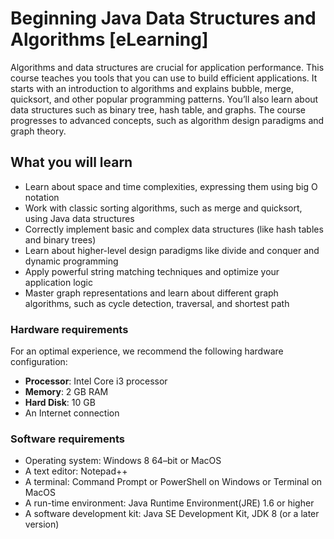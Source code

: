 # Beginning Java Data Structures and Algorithms [eLearning]
Algorithms and data structures are crucial for application performance. This course teaches you tools that you can use to build efficient applications. It starts with an introduction to algorithms and explains bubble, merge, quicksort, and other popular programming patterns. You’ll also learn about data structures such as binary tree, hash table, and graphs. The course progresses to advanced concepts, such as algorithm design paradigms and graph theory.


## What you will learn
* Learn about space and time complexities, expressing them using big O notation
* Work with classic sorting algorithms, such as merge and quicksort, using Java data structures
* Correctly implement basic and complex data structures (like hash tables and binary trees)
* Learn about higher-level design paradigms like divide and conquer and dynamic programming
* Apply powerful string matching techniques and optimize your application logic
* Master graph representations and learn about different graph algorithms, such as cycle detection, traversal, and shortest path


### Hardware requirements
For an optimal experience, we recommend the following hardware configuration:
* **Processor**: Intel Core i3 processor
* **Memory**: 2 GB RAM
* **Hard Disk**: 10 GB 
* An Internet connection



### Software requirements
*	Operating system: Windows 8 64–bit or MacOS 
*	A text editor:  Notepad++
*	A terminal: Command Prompt or PowerShell on Windows or Terminal on MacOS
*	A run-time environment: Java Runtime Environment(JRE) 1.6 or higher
*	A software development kit: Java SE Development Kit, JDK 8 (or a later version)
